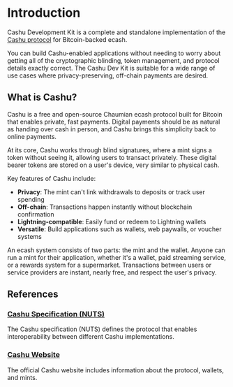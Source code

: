 # Introduction

Cashu Development Kit is a complete and standalone implementation of the [Cashu protocol](https://cashu.space/) for Bitcoin-backed ecash.

You can build Cashu-enabled applications without needing to worry about getting all of the cryptographic blinding, token management, and protocol details exactly correct. The Cashu Dev Kit is suitable for a wide range of use cases where privacy-preserving, off-chain payments are desired.

## What is Cashu?

Cashu is a free and open-source Chaumian ecash protocol built for Bitcoin that enables private, fast payments. Digital payments should be as natural as handing over cash in person, and Cashu brings this simplicity back to online payments.

At its core, Cashu works through blind signatures, where a mint signs a token without seeing it, allowing users to transact privately. These digital bearer tokens are stored on a user's device, very similar to physical cash.

Key features of Cashu include:
- **Privacy**: The mint can't link withdrawals to deposits or track user spending
- **Off-chain**: Transactions happen instantly without blockchain confirmation
- **Lightning-compatible**: Easily fund or redeem to Lightning wallets
- **Versatile**: Build applications such as wallets, web paywalls, or voucher systems

An ecash system consists of two parts: the mint and the wallet. Anyone can run a mint for their application, whether it's a wallet, paid streaming service, or a rewards system for a supermarket. Transactions between users or service providers are instant, nearly free, and respect the user's privacy.

## References

### [Cashu Specification (NUTS)](https://github.com/cashubtc/nuts)

The Cashu specification (NUTS) defines the protocol that enables interoperability between different Cashu implementations.

### [Cashu Website](https://cashu.space)

The official Cashu website includes information about the protocol, wallets, and mints.
